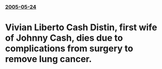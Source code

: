 ### [2005-05-24](/news/2005/05/24/index.md)

#  Vivian Liberto Cash Distin, first wife of Johnny Cash, dies due to complications from surgery to remove lung cancer.



